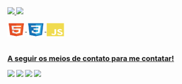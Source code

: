 <div>
   
   <a href="https://github.com/lukejohnsonC">
   <img height="180em" src="https://github-readme-stats.vercel.app/api?username=lukejohnsonC&show_icons=true&theme=radical&include_all_commits=true&count_private=true"/>
   <img height="180em" src="https://github-readme-stats.vercel.app/api/top-langs/?username=lukejohnsonC&layout=compact&langs_count=6&theme=radical"/>

</div>
<div style="display: inline_block"><br>
   
  <img align="center" alt="HTML5" height="30" width="40" src="https://raw.githubusercontent.com/devicons/devicon/master/icons/html5/html5-original.svg">
  <img align="center" alt="CSS3" height="30" width="40" src="https://raw.githubusercontent.com/devicons/devicon/master/icons/css3/css3-original.svg">
  <img align="center" alt="JS" height="30" width="40" src="https://raw.githubusercontent.com/devicons/devicon/master/icons/javascript/javascript-plain.svg">
   
</div>
 
<br>
 
  ### A seguir os meios de contato para me contatar!
 
<div>
  <a href="https://instagram.com/itsjukelohnson" target="_blank"><img src="https://img.shields.io/badge/-Instagram-%23E4405F?style=for-the-badge&logo=instagram&logoColor=white" target="_blank"></a>
  <a href = "mailto:lukejohnson73@hotmail.com"><img src="https://img.shields.io/badge/Email-0078D4?style=for-the-badge&logo=microsoft-outlook&logoColor=white" target="_blank"></a>
  <a href="https://www.linkedin.com/in/luke-campos-a4ab976b/" target="_blank"><img src="https://img.shields.io/badge/-LinkedIn-%230077B5?style=for-the-badge&logo=linkedin&logoColor=white" target="_blank"></a>
   <a href="https://api.whatsapp.com/send?phone=5513991856260" target="_blank"><img src="https://img.shields.io/badge/-WhatsApp-25D366?style=for-the-badge&logo=whatsapp&logoColor=white" target="_blank"></a> 
  <!- 
  ![Snake animation](https://github.com/lukejohnsonC/lukejohnsonC/blob/output/github-contribution-grid-snake.svg)
  ->
</div>
